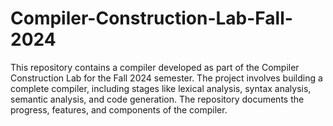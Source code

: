 # Compiler-Construction-Lab-Fall-2024
This repository contains a compiler developed as part of the Compiler Construction Lab for the Fall 2024 semester. The project involves building a complete compiler, including stages like lexical analysis, syntax analysis, semantic analysis, and code generation. The repository documents the progress, features, and components of the compiler.
